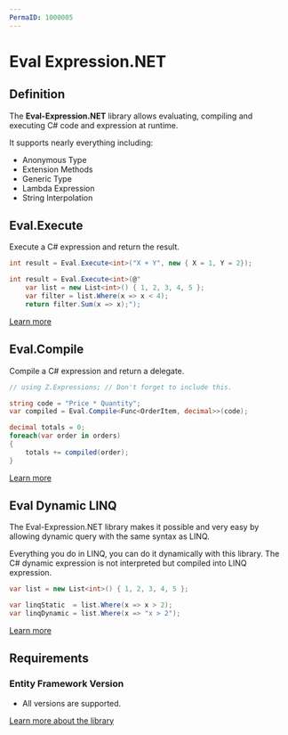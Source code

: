 ```yaml
---
PermaID: 1000005
---
```


# Eval Expression.NET

## Definition

The **Eval-Expression.NET** library allows evaluating, compiling and executing C# code and expression at runtime.

It supports nearly everything including:

 - Anonymous Type
 - Extension Methods
 - Generic Type
 - Lambda Expression
 - String Interpolation

## Eval.Execute

Execute a C# expression and return the result.


```csharp
int result = Eval.Execute<int>("X + Y", new { X = 1, Y = 2});

int result = Eval.Execute<int>(@"
    var list = new List<int>() { 1, 2, 3, 4, 5 };
    var filter = list.Where(x => x < 4);
    return filter.Sum(x => x);");
```

[Learn more](http://eval-expression.net/eval-execute)

## Eval.Compile

Compile a C# expression and return a delegate.


```csharp
// using Z.Expressions; // Don't forget to include this.

string code = "Price * Quantity";
var compiled = Eval.Compile<Func<OrderItem, decimal>>(code);

decimal totals = 0;
foreach(var order in orders)
{
    totals += compiled(order);
}
```

[Learn more](http://eval-expression.net/eval-compile)

## Eval Dynamic LINQ

The Eval-Expression.NET library makes it possible and very easy by allowing dynamic query with the same syntax as LINQ.

Everything you do in LINQ, you can do it dynamically with this library. The C# dynamic expression is not interpreted but compiled into LINQ expression.


```csharp
var list = new List<int>() { 1, 2, 3, 4, 5 };

var linqStatic  = list.Where(x => x > 2);
var linqDynamic = list.Where(x => "x > 2");
```

[Learn more](http://eval-expression.net/linq-dynamic)

## Requirements

### Entity Framework Version

 - All versions are supported.

[Learn more about the library](http://eval-expression.net)
